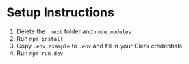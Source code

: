 # Setup Instructions

1. Delete the `.next` folder and `node_modules`
2. Run `npm install`
3. Copy `.env.example` to `.env` and fill in your Clerk credentials
4. Run `npm run dev`